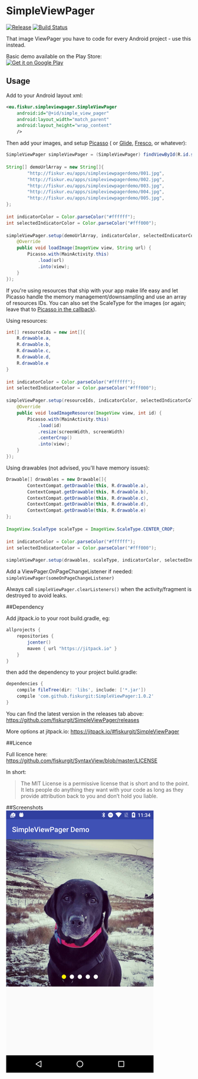 # SimpleViewPager
[![Release](https://jitpack.io/v/fiskurgit/SimpleViewPager.svg)](https://jitpack.io/#fiskurgit/SimpleViewPager) [![Build Status](https://travis-ci.org/fiskurgit/SimpleViewPager.svg?branch=master)](https://travis-ci.org/fiskurgit/SimpleViewPager)

That image ViewPager you have to code for every Android project - use this instead.

Basic demo available on the Play Store:  
<a href="https://play.google.com/store/apps/details?id=eu.fiskur.simpleviewpagerdemo&utm_source=global_co&utm_medium=prtnr&utm_content=Mar2515&utm_campaign=PartBadge&pcampaignid=MKT-Other-global-all-co-prtnr-py-PartBadge-Mar2515-1"><img alt="Get it on Google Play" src="https://play.google.com/intl/en_us/badges/images/generic/en-play-badge.png" width=175 /></a>

## Usage

Add to your Android layout xml:
```xml
<eu.fiskur.simpleviewpager.SimpleViewPager
    android:id="@+id/simple_view_pager"
    android:layout_width="match_parent"
    android:layout_height="wrap_content"
    />
```

Then add your images, and setup [Picasso](http://square.github.io/picasso/) ( or [Glide](https://github.com/bumptech/glide), [Fresco](https://github.com/facebook/fresco), or whatever):
```java
SimpleViewPager simpleViewPager = (SimpleViewPager) findViewById(R.id.simple_view_pager);

String[] demoUrlArray = new String[]{
        "http://fiskur.eu/apps/simpleviewpagerdemo/001.jpg",
        "http://fiskur.eu/apps/simpleviewpagerdemo/002.jpg",
        "http://fiskur.eu/apps/simpleviewpagerdemo/003.jpg",
        "http://fiskur.eu/apps/simpleviewpagerdemo/004.jpg",
        "http://fiskur.eu/apps/simpleviewpagerdemo/005.jpg",
};

int indicatorColor = Color.parseColor("#ffffff");
int selectedIndicatorColor = Color.parseColor("#fff000");

simpleViewPager.setup(demoUrlArray, indicatorColor, selectedIndicatorColor, new ImageURLLoader() {
    @Override
    public void loadImage(ImageView view, String url) {
        Picasso.with(MainActivity.this)
            .load(url)
            .into(view);
    }
});
```

If you're using resources that ship with your app make life easy and let Picasso handle the memory management/downsampling and use an array of resources IDs. You can also set the ScaleType for the images (or again; leave that to [Picasso in the callback](http://square.github.io/picasso/#features)).  
  
Using resources:
```java
int[] resourceIds = new int[]{
    R.drawable.a,
    R.drawable.b,
    R.drawable.c,
    R.drawable.d,
    R.drawable.e
}

int indicatorColor = Color.parseColor("#ffffff");
int selectedIndicatorColor = Color.parseColor("#fff000");

simpleViewPager.setup(resourceIds, indicatorColor, selectedIndicatorColor, new ImageResourceLoader() {
    @Override
    public void loadImageResource(ImageView view, int id) {
        Picasso.with(MainActivity.this)
            .load(id)
            .resize(screenWidth, screenWidth)
            .centerCrop()
            .into(view);
    }
});
```

Using drawables (not advised, you'll have memory issues):
```java
Drawable[] drawables = new Drawable[]{
        ContextCompat.getDrawable(this, R.drawable.a),
        ContextCompat.getDrawable(this, R.drawable.b),
        ContextCompat.getDrawable(this, R.drawable.c),
        ContextCompat.getDrawable(this, R.drawable.d),
        ContextCompat.getDrawable(this, R.drawable.e)
};

ImageView.ScaleType scaleType = ImageView.ScaleType.CENTER_CROP;

int indicatorColor = Color.parseColor("#ffffff");
int selectedIndicatorColor = Color.parseColor("#fff000");

simpleViewPager.setup(drawables, scaleType, indicatorColor, selectedIndicatorColor);
```

Add a ViewPager.OnPageChangeListener if needed: ```simpleViewPager(someOnPageChangeListener)```

Always call ```simpleViewPager.clearListeners()``` when the activity/fragment is destroyed to avoid leaks.

##Dependency

Add jitpack.io to your root build.gradle, eg:

```groovy
allprojects {
    repositories {
        jcenter()
        maven { url "https://jitpack.io" }
    }
}
```

then add the dependency to your project build.gradle:

```groovy
dependencies {
    compile fileTree(dir: 'libs', include: ['*.jar'])
    compile 'com.github.fiskurgit:SimpleViewPager:1.0.2'
}
```
You can find the latest version in the releases tab above: https://github.com/fiskurgit/SimpleViewPager/releases

More options at jitpack.io: https://jitpack.io/#fiskurgit/SimpleViewPager

##Licence

Full licence here: https://github.com/fiskurgit/SyntaxView/blob/master/LICENSE

In short:

> The MIT License is a permissive license that is short and to the point. It lets people do anything they want with your code as long as they provide attribution back to you and don’t hold you liable.


##Screenshots
![SimpleViewPager](images/example_image1.png)
